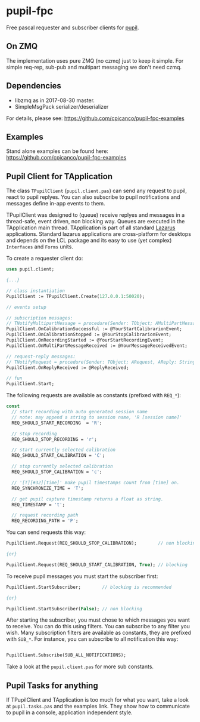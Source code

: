 # pupil-fpc

Free pascal requester and subscriber clients for [pupil](https://github.com/pupil-labs/pupil).

## On ZMQ

The implementation uses pure ZMQ (no czmq) just to keep it simple. For simple req-rep, sub-pub and multipart messaging we don't need czmq.

## Dependencies

- libzmq as in 2017-08-30 master.
- SimpleMsgPack serializer/deserializer

For details, please see: https://github.com/cpicanco/pupil-fpc-examples

## Examples

Stand alone examples can be found here: https://github.com/cpicanco/pupil-fpc-examples

## Pupil Client for TApplication

The class `TPupilClient` (`pupil.client.pas`) can send any request to pupil, react to pupil replyes. You can also subscribe to pupil notifications and messages define in-app events to them.

TPupilClient was designed to (queue) receive replyes and messages in a thread-safe, event driven, non blocking way. Queues are executed in the TApplication main thread. TApplication is part of all standard [Lazarus](http://lazarus-ide.org/) applications. Standard lazarus applications are cross-platform for desktops and depends on the LCL package and its easy to use (yet complex) `Interfaces` and `Forms` units.

To create a requester client do:

```pascal
uses pupil.client;

{...}

// class instantiation
PupilClient := TPupilClient.Create(127.0.0.1:50020);

// events setup

// subscription messages:
// TNotifyMultipartMessage = procedure(Sender: TObject; AMultiPartMessage : TPupilMessage) of object;
PupilClient.OnCalibrationSuccessful := @YourStartCalibrarionEvent;      
PupilClient.OnCalibrationStopped := @YourStopCalibrarionEvent;
PupilClient.OnRecordingStarted := @YourStartRecordingEvent;
PupilClient.OnMultiPartMessageReceived := @YourMessageReceivedEvent;

// request-reply messages:
// TNotifyRequest = procedure(Sender: TObject; ARequest, AReply: String) of object;
PupilClient.OnReplyReceived := @ReplyReceived;

// fun
PupilClient.Start;
```

The following requests are available as constants (prefixed with `REQ_*`):

```pascal
const
  // start recording with auto generated session name
  // note: may append a string to session name, 'R [session name]'
  REQ_SHOULD_START_RECORDING  = 'R';

  // stop recording
  REQ_SHOULD_STOP_RECORDING = 'r';

  // start currently selected calibration
  REQ_SHOULD_START_CALIBRATION = 'C';

  // stop currently selected calibration
  REQ_SHOULD_STOP_CALIBRATION = 'c';

  // '[T][#32][time]' make pupil timestamps count from [time] on.
  REQ_SYNCHRONIZE_TIME = 'T';

  // get pupil capture timestamp returns a float as string.
  REQ_TIMESTAMP = 't';

  // request recording path
  REQ_RECORDING_PATH = 'P';
```

You can send requests this way:

```pascal
PupilClient.Request(REQ_SHOULD_STOP_CALIBRATION);        // non blocking

{or}

PupilClient.Request(REQ_SHOULD_START_CALIBRATION, True); // blocking
```

To receive pupil messages you must start the subscriber first:

```pascal
PupilClient.StartSubscriber;        // blocking is recommended

{or}

PupilClient.StartSubscriber(False); // non blocking
```

After starting the subscriber, you must chose to which messages you want to receive. You can do this using filters. You can subscribe to any filter you wish. Many subscription filters are available as constants, they are prefixed with `SUB_*`. For instance, you can subscribe to all notification this way:

```pascal

PupilClient.Subscribe(SUB_ALL_NOTIFICATIONS);

```

Take a look at the `pupil.client.pas` for more sub constants.

## Pupil Tasks for anything

If TPupilClient and TApplication is too much for what you want, take a look at `pupil.tasks.pas` and the examples link. They show how to communicate to pupil in a console, application independent style.
